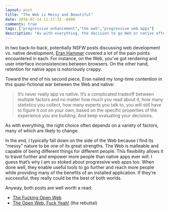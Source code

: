 ```yaml
---
layout: post
title: "The Web is Messy and Beautiful"
date: 2016-07-14 11:17:32 -0400
comments: true
tags: ["progressive enhancement","the web","progressive web apps"]
description: "As with everything, the decision to go Web or native often depends on a variety of factors, many of which are likely to change."
---
```


In two back-to-back, potentially <abbr aria-label="Not Safe for Work">NSFW</abbr> posts discussing web development vs. native development, [Eran Hammer](https://hueniverse.com) covered a lot of the pain points encountered in each. For instance, on the Web, you’ve got rendering and user interface inconsistencies between browsers. On the other hand, retention for native apps is notoriously crappy.

<!-- more -->

Toward the end of his second piece, Eran nailed my long-time contention in this quasi-fictional war between the Web and native:

> It’s never really app vs native. It’s a complicated tradeoff between multiple factors and no matter how much you read about it, how many statistics you collect, how many experts you talk to, you will still have to figure it out on your own, based on the specific properties of the experience you are building. And keep evaluating your decisions.

As with everything, the right choice often depends on a variety of factors, many of which are likely to change.

In the end, I typically fall down on the side of the Web because I find its "messy" nature to be one of its great strengths. The Web is malleable and capable of being different things for different people. This flexibility allows it to travel further and empower more people than native apps ever will. I guess that’s why I am so stoked about progressive web apps too. When done well, they enable useful tools to go further and reach more people while providing many of the benefits of an installed application. If they’re successful, they really could be the best of both worlds.

Anyway, both posts are well worth a read:

* [The Fucking Open Web](https://hueniverse.com/2016/06/08/the-fucking-open-web/)
* [The Open Web, Fuck Yeah!](https://hueniverse.com/2016/06/20/the-open-web-fuck-yeah/) (the rebuttal)
